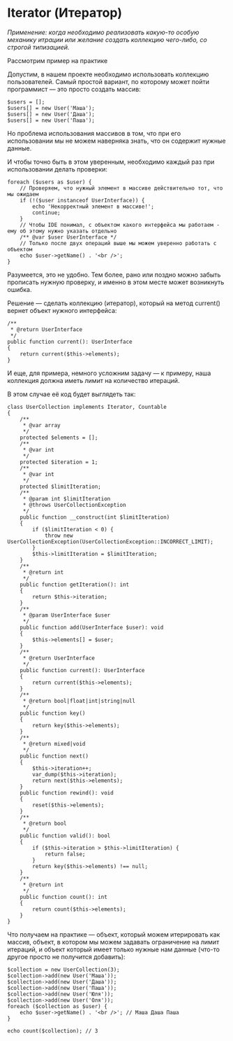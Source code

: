 <h1>Iterator (Итератор)</h1>

<p>
    <i>
        Применение: когда необходимо реализовать какую-то особую механику итрации или желание создать коллекцию
         чего-либо, со строгой типизацией.
    </i>
</p>

<p>
    Рассмотрим пример на практике
</p>

<p>
    Допустим, в нашем проекте необходимо использовать коллекцию пользователей. Самый простой вариант, по которому может
     пойти программист — это просто создать массив:
</p>

    $users = [];
    $users[] = new User('Маша');
    $users[] = new User('Даша');
    $users[] = new User('Паша');

<p>
    Но проблема использования массивов в том, что при его использовании мы не можем наверняка знать, что он содержит
    нужные данные.
</p>

<p>
    И чтобы точно быть в этом уверенным, необходимо каждый раз при использовании делать проверки:
</p>

    foreach ($users as $user) {
        // Проверяем, что нужный элемент в массиве действительно тот, что мы ожидаем
        if (!($user instanceof UserInterface)) {
            echo 'Некорректный элемент в массиве!';
            continue;
        }
        // Чтобы IDE понимал, с объектом какого интерфейса мы работаем - ему об этому нужно указать отдельно
        /** @var $user UserInterface */
        // Только после двух операций выше мы можем уверенно работать с объектом
        echo $user->getName() . '<br />';
    }

<p>
    Разумеется, это не удобно. Тем более, рано или поздно можно забыть прописать нужную проверку, и именно в этом месте 
    может возникнуть ошибка.
</p>

<p>
    Решение — сделать коллекцию (итератор), который на метод current() вернет объект нужного интерфейса:
</p>

    /**
     * @return UserInterface
     */
    public function current(): UserInterface
    {
        return current($this->elements);
    }

<p>
    И еще, для примера, немного усложним задачу — к примеру, наша коллекция должна иметь лимит на количество итераций.
</p>

<p>
    В этом случае её код будет выглядеть так:
</p>

    class UserCollection implements Iterator, Countable
    {
        /**
         * @var array
         */
        protected $elements = [];
        /**
         * @var int
         */
        protected $iteration = 1;
        /**
         * @var int
         */
        protected $limitIteration;
        /**
         * @param int $limitIteration
         * @throws UserCollectionException
         */
        public function __construct(int $limitIteration)
        {
            if ($limitIteration < 0) {
                throw new UserCollectionException(UserCollectionException::INCORRECT_LIMIT);
            }
            $this->limitIteration = $limitIteration;
        }
        /**
         * @return int
         */
        public function getIteration(): int
        {
            return $this->iteration;
        }
        /**
         * @param UserInterface $user
         */
        public function add(UserInterface $user): void
        {
            $this->elements[] = $user;
        }
        /**
         * @return UserInterface
         */
        public function current(): UserInterface
        {
            return current($this->elements);
        }
        /**
         * @return bool|float|int|string|null
         */
        public function key()
        {
            return key($this->elements);
        }
        /**
         * @return mixed|void
         */
        public function next()
        {
            $this->iteration++;
            var_dump($this->iteration);
            return next($this->elements);
        }
        public function rewind(): void
        {
            reset($this->elements);
        }
        /**
         * @return bool
         */
        public function valid(): bool
        {
            if ($this->iteration > $this->limitIteration) {
                return false;
            }
            return key($this->elements) !== null;
        }
        /**
         * @return int
         */
        public function count(): int
        {
            return count($this->elements);
        }
    }

<p>
    Что получаем на практике — объект, который можем итерировать как массив, объект, в котором мы можем задавать 
    ограничение на лимит итераций, и объект который имеет только нужные нам данные (что-то другое просто не получится 
    добавить):
</p>

    $collection = new UserCollection(3);
    $collection->add(new User('Маша'));
    $collection->add(new User('Даша'));
    $collection->add(new User('Паша'));
    $collection->add(new User('Юля'));
    $collection->add(new User('Оля'));
    foreach ($collection as $user) {
        echo $user->getName() . '<br />'; // Маша Даша Паша
    }
    
    echo count($collection); // 3